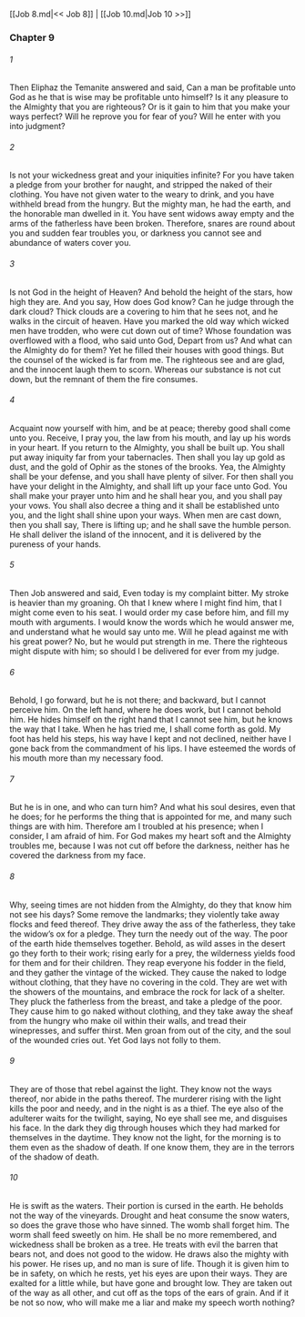 [[Job 8.md|<< Job 8]]  |  [[Job 10.md|Job 10 >>]]

### Chapter 9
###### 1
Then Eliphaz the Temanite answered and said, Can a man be profitable unto God as he that is wise may be profitable unto himself? Is it any pleasure to the Almighty that you are righteous? Or is it gain to him that you make your ways perfect? Will he reprove you for fear of you? Will he enter with you into judgment?

###### 2
Is not your wickedness great and your iniquities infinite? For you have taken a pledge from your brother for naught, and stripped the naked of their clothing. You have not given water to the weary to drink, and you have withheld bread from the hungry. But the mighty man, he had the earth, and the honorable man dwelled in it. You have sent widows away empty and the arms of the fatherless have been broken. Therefore, snares are round about you and sudden fear troubles you, or darkness you cannot see and abundance of waters cover you.

###### 3
Is not God in the height of Heaven? And behold the height of the stars, how high they are. And you say, How does God know? Can he judge through the dark cloud? Thick clouds are a covering to him that he sees not, and he walks in the circuit of heaven. Have you marked the old way which wicked men have trodden, who were cut down out of time? Whose foundation was overflowed with a flood, who said unto God, Depart from us? And what can the Almighty do for them? Yet he filled their houses with good things. But the counsel of the wicked is far from me. The righteous see and are glad, and the innocent laugh them to scorn. Whereas our substance is not cut down, but the remnant of them the fire consumes.

###### 4
Acquaint now yourself with him, and be at peace; thereby good shall come unto you. Receive, I pray you, the law from his mouth, and lay up his words in your heart. If you return to the Almighty, you shall be built up. You shall put away iniquity far from your tabernacles. Then shall you lay up gold as dust, and the gold of Ophir as the stones of the brooks. Yea, the Almighty shall be your defense, and you shall have plenty of silver. For then shall you have your delight in the Almighty, and shall lift up your face unto God. You shall make your prayer unto him and he shall hear you, and you shall pay your vows. You shall also decree a thing and it shall be established unto you, and the light shall shine upon your ways. When men are cast down, then you shall say, There is lifting up; and he shall save the humble person. He shall deliver the island of the innocent, and it is delivered by the pureness of your hands.

###### 5
Then Job answered and said, Even today is my complaint bitter. My stroke is heavier than my groaning. Oh that I knew where I might find him, that I might come even to his seat. I would order my case before him, and fill my mouth with arguments. I would know the words which he would answer me, and understand what he would say unto me. Will he plead against me with his great power? No, but he would put strength in me. There the righteous might dispute with him; so should I be delivered for ever from my judge.

###### 6
Behold, I go forward, but he is not there; and backward, but I cannot perceive him. On the left hand, where he does work, but I cannot behold him. He hides himself on the right hand that I cannot see him, but he knows the way that I take. When he has tried me, I shall come forth as gold. My foot has held his steps, his way have I kept and not declined, neither have I gone back from the commandment of his lips. I have esteemed the words of his mouth more than my necessary food.

###### 7
But he is in one, and who can turn him? And what his soul desires, even that he does; for he performs the thing that is appointed for me, and many such things are with him. Therefore am I troubled at his presence; when I consider, I am afraid of him. For God makes my heart soft and the Almighty troubles me, because I was not cut off before the darkness, neither has he covered the darkness from my face.

###### 8
Why, seeing times are not hidden from the Almighty, do they that know him not see his days? Some remove the landmarks; they violently take away flocks and feed thereof. They drive away the ass of the fatherless, they take the widow’s ox for a pledge. They turn the needy out of the way. The poor of the earth hide themselves together. Behold, as wild asses in the desert go they forth to their work; rising early for a prey, the wilderness yields food for them and for their children. They reap everyone his fodder in the field, and they gather the vintage of the wicked. They cause the naked to lodge without clothing, that they have no covering in the cold. They are wet with the showers of the mountains, and embrace the rock for lack of a shelter. They pluck the fatherless from the breast, and take a pledge of the poor. They cause him to go naked without clothing, and they take away the sheaf from the hungry who make oil within their walls, and tread their winepresses, and suffer thirst. Men groan from out of the city, and the soul of the wounded cries out. Yet God lays not folly to them.

###### 9
They are of those that rebel against the light. They know not the ways thereof, nor abide in the paths thereof. The murderer rising with the light kills the poor and needy, and in the night is as a thief. The eye also of the adulterer waits for the twilight, saying, No eye shall see me, and disguises his face. In the dark they dig through houses which they had marked for themselves in the daytime. They know not the light, for the morning is to them even as the shadow of death. If one know them, they are in the terrors of the shadow of death.

###### 10
He is swift as the waters. Their portion is cursed in the earth. He beholds not the way of the vineyards. Drought and heat consume the snow waters, so does the grave those who have sinned. The womb shall forget him. The worm shall feed sweetly on him. He shall be no more remembered, and wickedness shall be broken as a tree. He treats with evil the barren that bears not, and does not good to the widow. He draws also the mighty with his power. He rises up, and no man is sure of life. Though it is given him to be in safety, on which he rests, yet his eyes are upon their ways. They are exalted for a little while, but have gone and brought low. They are taken out of the way as all other, and cut off as the tops of the ears of grain. And if it be not so now, who will make me a liar and make my speech worth nothing?